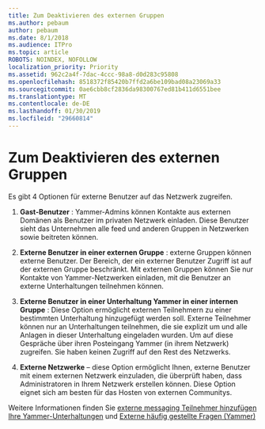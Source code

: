 ```yaml
---
title: Zum Deaktivieren des externen Gruppen
ms.author: pebaum
author: pebaum
ms.date: 8/1/2018
ms.audience: ITPro
ms.topic: article
ROBOTS: NOINDEX, NOFOLLOW
localization_priority: Priority
ms.assetid: 962c2a4f-7dac-4ccc-98a8-d0d283c95808
ms.openlocfilehash: 8518372f85420b7ffd2a6be109bad08a23069a33
ms.sourcegitcommit: 0ae6cbb8cf2836da98300767ed81b411d6551bee
ms.translationtype: MT
ms.contentlocale: de-DE
ms.lasthandoff: 01/30/2019
ms.locfileid: "29660814"
---
```

# <a name="how-to-disable-external-groups"></a>Zum Deaktivieren des externen Gruppen

Es gibt 4 Optionen für externe Benutzer auf das Netzwerk zugreifen.
  
1. **Gast-Benutzer** : Yammer-Admins können Kontakte aus externen Domänen als Benutzer im privaten Netzwerk einladen. Diese Benutzer sieht das Unternehmen alle feed und anderen Gruppen in Netzwerken sowie beitreten können. 
    
2. **Externe Benutzer in einer externen Gruppe** : externe Gruppen können externe Benutzer. Der Bereich, der ein externer Benutzer Zugriff ist auf der externen Gruppe beschränkt. Mit externen Gruppen können Sie nur Kontakte von Yammer-Netzwerken einladen, mit die Benutzer an externe Unterhaltungen teilnehmen können. 
    
3. **Externe Benutzer in einer Unterhaltung Yammer in einer internen Gruppe** : Diese Option ermöglicht externen Teilnehmern zu einer bestimmten Unterhaltung hinzugefügt werden soll. Externe Teilnehmer können nur an Unterhaltungen teilnehmen, die sie explizit um und alle Anlagen in dieser Unterhaltung eingeladen wurden. Um auf diese Gespräche über ihren Posteingang Yammer (in ihrem Netzwerk) zugreifen. Sie haben keinen Zugriff auf den Rest des Netzwerks. 
    
4. **Externe Netzwerke** – diese Option ermöglicht Ihnen, externe Benutzer mit einem externen Netzwerk einzuladen, die überprüft haben, dass Administratoren in Ihrem Netzwerk erstellen können. Diese Option eignet sich am besten für das Hosten von externen Communitys. 
    
Weitere Informationen finden Sie [externe messaging Teilnehmer hinzufügen Ihre Yammer-Unterhaltungen](https://support.office.com/article/add-external-messaging-participants-to-your-yammer-conversations-423653bb-86b2-4eac-9d7e-dca121f7c16c?ui=en-US&amp;rs=en-US&amp;ad=US) und [Externe häufig gestellte Fragen (Yammer)](https://support.office.com/article/External-messaging-FAQ-Yammer-35b59d6c-bb1c-4541-bf19-9f67d2f2b199)
  

